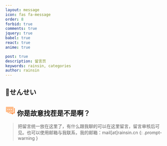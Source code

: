 ```yaml
---
layout: message
icon: fas fa-message
order: 8
forbid: true
comments: true
jquery: true
babel: true
react: true
anime: true

post: true
description: 留言页
keywords: rainsin, categories
author: rainsin
---
```


<style>
  @font-face {
    font-family: "Gourmand";
    src: url("https://file.rainsin.cn/d/blog/font/Gourmand-.woff?sign=h6-2SUODfbL4ukPvWwJpRYeaAcIny5bbmvYePpDh6to=:0"),url("https://mypan.hk.cpolar.io/d/blog/font/ManbowLines-Regular.woff?sign=4TvTEtxmA39bE2mKh8uwEkoj3mzCHwZcTnZNZlGajuY=:0");
    font-weight: normal;
    font-style: normal;
    font-display: swap;
}

.av-box {
    width: 100%;
}

.container-av {
    width: 100%;
}

.three-av {
    width: 100%;
    display: grid;
    grid-template-columns: 1fr 1fr 1fr;
    gap: 12px;
}

.av-item-box {
    display: flex;
    position: relative;
    border: var(--box-border);
    border-radius: 18px;
    box-shadow: 0 6px 18px rgba(0, 0, 0, .1);
    padding: 30px 20px;
    z-index: 1;
}

.three-av .av-item-box {
    width: 100%;
    aspect-ratio: 4/6;
    background-position: center;
    background-size: cover;
}

.av-mask {
    position: absolute;
    z-index: 2;
    top: 0;
    left: 0;
    width: 100%;
    height: 100%;
    opacity: .6;
    border-radius: 18px;
}

.three-av .av-item-box:nth-child(2) {
    margin: 0 3.75px 0 2.5px;
}

.three-av .av-item-box:nth-child(3) {
    margin: 0 2.5px 0 3.75px;
}

.three-av .av-item-box:nth-child(4) {
    margin-left: 5px;
}

.three-av .av-item-box:nth-child(1) {
    margin-right: 5px;
}

.av-item-box {
    flex: 1;
    flex-direction: column;
}

.av-title {
    z-index: 3;
    width: 100%;
    display: flex;
    align-content: center;
    flex-wrap: wrap;

}

.three-av>div:nth-child(2) {
    align-self: flex-end;
}

.av-title-name {
    font-size: 1em;
    font-weight: 600;
    align-self: center;
    flex: 1;
}


.av-detial-item {
    display: flex;
    color: #fff;
    margin: 6px 0;
}

.av-detial-item-main {
    font-family: "Ping Fang";
    margin-right: 10px;
    font-weight: 600;
}

.av-detial-item-content {
    font-family: "Gourmand";
    color: #000;
}

.av-detial {
    z-index: 3;
    font-size: .2em;
}


.av-title-img {
    display: flex;
    justify-content: end;
}

.av-title-img-main {
    width: 3em;
    height: 3em;
    border-radius: 1.5em;
    border: 2px solid #e3e8f7ff;
    background-size: cover;
    background-position: center;
    cursor: pointer;
}

.av-mfact-logo {
    z-index: 3;
    position: absolute;
    width: 2em;
    aspect-ratio: 1;
    background-size: cover;
    background-position: center;
}

.av-mfact-logo {
    bottom: 30px;
    right: 15px;
}


#山岸あやか {
    width: 6.2em;
    aspect-ratio: 241/48;
    bottom: 2em;
}

@media screen and (width <= 400px) {
    #shrink-card{
      display: block !important;
    }

    #av-box{
      display: none !important;
    }
}

@media screen and (width > 400px) {
    #shrink-card{
      display: none !important;
    }

    #av-box{
      display: block !important;
    }
}
</style>

## 🍑せんせい

<link rel="stylesheet" href="/assets/comment/main-min.css"/>

<main id="shrink-card">
  <div class="c-glitch" style="border-radius: 12px;margin-bottom: 1rem;aspect-ratio: 1 / 1.6;background-image: url('https://file.rainsin.cn/d/blog/img/1660018987.jpg');">
    <div class="c-glitch__img" style="background-image: url('https://file.rainsin.cn/d/blog/img/1660018987.jpg');"></div>
    <div class="c-glitch__img" style="background-image: url('https://file.rainsin.cn/d/blog/img/1660018987.jpg');"></div>
    <div class="c-glitch__img" style="background-image: url('https://file.rainsin.cn/d/blog/img/1660018987.jpg');"></div>
    <div class="c-glitch__img" style="background-image: url('https://file.rainsin.cn/d/blog/img/1660018987.jpg');"></div>
    <div class="c-glitch__img" style="background-image: url('https://file.rainsin.cn/d/blog/img/1660018987.jpg');"></div>
  </div>
</main>

<div id="av-box" class="show-about"></div>

## <svg t="1730904458415" class="icon" viewBox="0 0 1024 1024" version="1.1" xmlns="http://www.w3.org/2000/svg" p-id="9128" width="32" height="32"><path d="M572.27 118H97.15C78.92 118 64 132.91 64 151.13v472.04c0 18.22 14.92 33.13 33.15 33.13h95.28c9.3 0 18.16 3.9 24.44 10.75l66.94 100.14c6.57 7.17 17.87 7.17 24.44 0l116.67-100.14a33.162 33.162 0 0 1 24.44-10.75h343.9c18.23 0 33.15-14.91 33.15-33.13V151.13c0-18.22-14.92-33.13-33.15-33.13h-74.58M258.75 440.97c-27.46 0-49.72-22.25-49.72-49.69 0-27.44 22.26-49.69 49.72-49.69s49.72 22.25 49.72 49.69c0 27.45-22.26 49.69-49.72 49.69z m186.46 0c-27.46 0-49.72-22.25-49.72-49.69 0-27.44 22.26-49.69 49.72-49.69 27.46 0 49.72 22.25 49.72 49.69 0 27.45-22.26 49.69-49.72 49.69z m186.46 0c-27.46 0-49.72-22.25-49.72-49.69 0-27.44 22.26-49.69 49.72-49.69 27.46 0 49.72 22.25 49.72 49.69 0 27.45-22.26 49.69-49.72 49.69z" fill="#FFBB88" p-id="9129"></path><path d="M926.85 251.45h-49.72V673.8c0 18.22-14.92 33.13-33.15 33.13H483.51c-9.29 0-18.16 3.9-24.44 10.75l-83.96 72.06h199.52c9.29 0 18.16 3.9 24.44 10.75l116.67 100.14c6.57 7.17 17.87 7.17 24.44 0l66.94-100.14a33.162 33.162 0 0 1 24.44-10.75h95.28c18.23 0 33.15-14.91 33.15-33.13V284.58c0.01-18.22-14.91-33.13-33.14-33.13z" fill="#FF9852" p-id="9130"></path></svg> 你是故意找茬是不是啊？

> 把留言统一放在这里了，有什么跟我聊的可以在这里留言，留言审核后可见。也可以使用邮箱与我联系，我的邮箱：mail[at]rainsin.cn
{: .prompt-warning }

<script type="text/babel" src="/assets/about/components/art.js"></script>